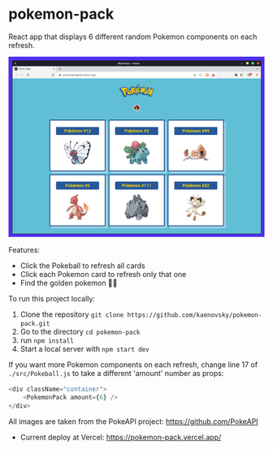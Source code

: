 # pokemon-pack
React app that displays 6 different random Pokemon components on each refresh.

![demo of webapp](./snapshot.png)

Features:

- Click the Pokeball to refresh all cards
- Click each Pokemon card to refresh only that one
- Find the golden pokemon 👀🥚

To run this project locally:

1. Clone the repository `git clone https://github.com/kaenovsky/pokemon-pack.git`
2. Go to the directory `cd pokemon-pack`
3. run `npm install`
4. Start a local server with `npm start dev`

If you want more Pokemon components on each refresh, change line 17 of `./src/Pokeball.js` to take a different 'amount' number as props:

```js
<div className="container">
    <PokemonPack amount={6} />
</div>
```

All images are taken from the PokeAPI project: https://github.com/PokeAPI

- Current deploy at Vercel: https://pokemon-pack.vercel.app/